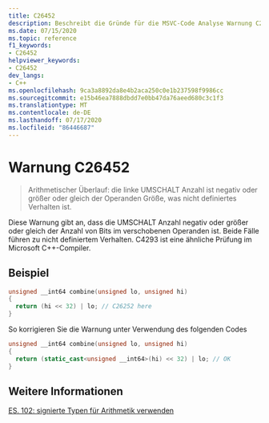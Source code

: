 ```yaml
---
title: C26452
description: Beschreibt die Gründe für die MSVC-Code Analyse Warnung C26452 und wie das Problem behoben werden kann.
ms.date: 07/15/2020
ms.topic: reference
f1_keywords:
- C26452
helpviewer_keywords:
- C26452
dev_langs:
- C++
ms.openlocfilehash: 9ca3a8892da8e4b2aca250c0e1b237598f9986cc
ms.sourcegitcommit: e15b46ea7888dbdd7e0bb47da76aeed680c3c1f3
ms.translationtype: MT
ms.contentlocale: de-DE
ms.lasthandoff: 07/17/2020
ms.locfileid: "86446687"
---
```

# <a name="warning-c26452"></a>Warnung C26452

> Arithmetischer Überlauf: die linke UMSCHALT Anzahl ist negativ oder größer oder gleich der Operanden Größe, was nicht definiertes Verhalten ist.

Diese Warnung gibt an, dass die UMSCHALT Anzahl negativ oder größer oder gleich der Anzahl von Bits im verschobenen Operanden ist. Beide Fälle führen zu nicht definiertem Verhalten.
C4293 ist eine ähnliche Prüfung im Microsoft C++-Compiler.

## <a name="example"></a>Beispiel

```cpp
unsigned __int64 combine(unsigned lo, unsigned hi)
{
  return (hi << 32) | lo; // C26252 here
}
```

So korrigieren Sie die Warnung unter Verwendung des folgenden Codes

```cpp
unsigned __int64 combine(unsigned lo, unsigned hi)
{
  return (static_cast<unsigned __int64>(hi) << 32) | lo; // OK
}
```

## <a name="see-also"></a>Weitere Informationen

[ES. 102: signierte Typen für Arithmetik verwenden](https://github.com/isocpp/CppCoreGuidelines/blob/master/CppCoreGuidelines.md#Res-unsigned)
